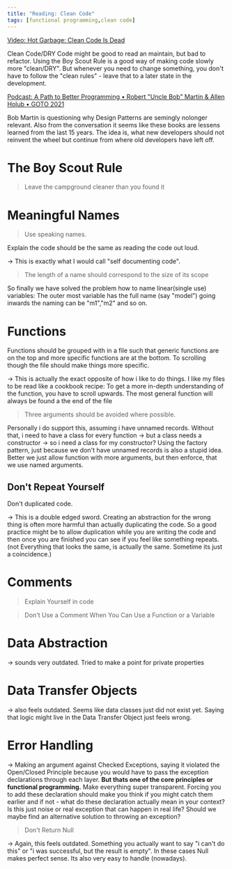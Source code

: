 ```yaml
---
title: "Reading: Clean Code"
tags: [functional programming,clean code]
---
```

[Video: Hot Garbage: Clean Code Is Dead
](https://www.youtube.com/watch?v=s_fZFBgA11s)

Clean Code/DRY Code might be good to read an maintain, but bad to refactor. Using the Boy Scout Rule is a good way of making code slowly more "clean/DRY". But whenever you need to change something, you don't have to follow the "clean rules" - leave that to a later state in the development.

[Podcast: A Path to Better Programming • Robert "Uncle Bob" Martin & Allen Holub • GOTO 2021](https://www.youtube.com/watch?v=QnmRpHFoYLk)

Bob Martin is questioning why Design Patterns are semingly nolonger relevant. Also from the conversation it seems like these books are lessens learned from the last 15 years. The idea is, what new developers should not reinvent the wheel but continue from where old developers have left off.

# The Boy Scout Rule

> Leave the campground cleaner than you found it

# Meaningful Names

> Use speaking names. 

Explain the code should be the same as reading the code out loud.

-> This is exactly what I would call "self documenting code".

> The length of a name should correspond to the size of its scope

So finally we have solved the problem how to name linear(single use) variables:
The outer most variable has the full name (say "model") going inwards the naming can be "m1","m2" and so on.

# Functions

Functions should be grouped with in a file such that generic functions are on the top and more specific functions are at the bottom. To scrolling though the file should make things more specific.

-> This is actually the exact opposite of how i like to do things. I like my files to be read like a cookbook recipe: To get a more in-depth understanding of the function, you have to scroll upwards. The most general function will always be found a the end of the file

> Three arguments should be avoided where possible.

Personally i do support this, assuming i have unnamed records. Without that, i need to have a class for every function -> but a class needs a constructor -> so i need a class for my constructor? Using the factory pattern, just because we don't have unnamed records is also a stupid idea. Better we just allow function with more arguments, but then enforce, that we use named arguments.

## Don't Repeat Yourself

Don't duplicated code.

-> This is a double edged sword. Creating an abstraction for the wrong thing is often more harmful than actually duplicating the code. So a good practice might be to allow duplication while you are writing the code and then once you are finished you can see if you feel like something repeats. (not Everything that looks the same, is actually the same. Sometime its just a coincidence.)

# Comments

> Explain Yourself in code

> Don't Use a Comment When You Can Use a Function or a Variable

# Data Abstraction

-> sounds very outdated. Tried to make a point for private properties

# Data Transfer Objects

-> also feels outdated. Seems like data classes just did not exist yet. Saying that logic might live in the Data Transfer Object just feels wrong.

# Error Handling

-> Making an argument against Checked Exceptions, saying it violated the Open/Closed Principle because you would have to pass the exception declarations through each layer. **But thats one of the core principles or functional programming.** Make everything super transparent. Forcing you to add these declaration should make you think if you might catch them earlier and if not - what do these declaration actually mean in your context? Is this just noise or real exception that can happen in real life? Should we maybe find an alternative solution to throwing an exception?

> Don't Return Null

-> Again, this feels outdated. Something you actually want to say "i can't do this" or "i was successful, but the result is empty". In these cases Null makes perfect sense. Its also very easy to handle (nowadays).

